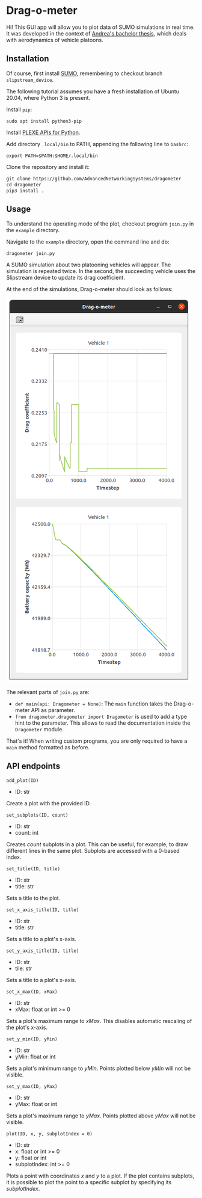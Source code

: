 # Drag-o-meter

Hi! This GUI app will allow you to plot data of SUMO simulations in real time. It was developed in the context of [Andrea's bachelor thesis](https://github.com/andreastedile/bachelor-thesis), which deals with aerodynamics of vehicle platoons.

## Installation

Of course, first install [SUMO](https://github.com/AdvancedNetworkingSystems/sumo), remembering to checkout branch `slipstream_device`.

The following tutorial assumes you have a fresh installation of Ubuntu 20.04, where Python 3 is present.

Install `pip`:

```
sudo apt install python3-pip
```

Install [PLEXE APIs for Python](https://github.com/michele-segata/plexe-pyapi).

Add directory `.local/bin` to PATH, appending the following line to `bashrc`:

```
export PATH=$PATH:$HOME/.local/bin
```

Clone the repository and install it:

```
git clone https://github.com/AdvancedNetworkingSystems/dragometer
cd dragometer
pip3 install .
```

## Usage

To understand the operating mode of the plot, checkout program `join.py` in the `example` directory.

Navigate to the `example` directory, open the command line and do:

```
dragometer join.py
```

A SUMO simulation about two platooning vehicles will appear. The simulation is repeated twice. In the second, the succeeding vehicle uses the Slipstream device to update its drag coefficient.

At the end of the simulations, Drag-o-meter should look as follows:

![screenshot](https://github.com/AdvancedNetworkingSystems/dragometer/blob/master/screenshot.png)

The relevant parts of `join.py` are:

- `def main(api: Dragometer = None)`: The `main` function takes the Drag-o-meter API as parameter.
- `from dragometer.dragometer import Dragometer` is used to add a type hint to the parameter. This allows to read the documentation inside the `Dragometer` module.

That's it! When writing custom programs, you are only required to have a `main` method formatted as before.

## API endpoints

```
add_plot(ID)
```

- ID: str

Create a plot with the provided ID.

```
set_subplots(ID, count)
```

- ID: str
- count: int

Creates *count* subplots in a plot. This can be useful, for example, to draw different lines in the same plot. Subplots are accessed with a 0-based index.

```
set_title(ID, title)
```

- ID: str
- title: str

Sets a title to the plot.

```
set_x_axis_title(ID, title)
```

- ID: str
- title: str

Sets a title to a plot's x-axis.

```
set_y_axis_title(ID, title)
```

- ID: str
- tile: str

Sets a title to a plot's x-axis.

```
set_x_max(ID, xMax)
```

- ID: str
- xMax: float or int >= 0

Sets a plot's maximum range to *xMax*. This disables automatic rescaling of the plot's x-axis.

```
set_y_min(ID, yMin)
```

- ID: str
- yMin: float or int

Sets a plot's minimum range to *yMin*. Points plotted below *yMin* will not be visible.

```
set_y_max(ID, yMax)
```

- ID: str
- yMax: float or int

Sets a plot's maximum range to *yMax*. Points plotted above *yMax* will not be visible.

```
plot(ID, x, y, subplotIndex = 0)
```

- ID: str
- x: float or int >= 0
- y: float or int
- subplotIndex: int >= 0

Plots a point with coordinates *x* and *y* to a plot. If the plot contains subplots, it is possible to plot the point to a specific subplot by specifying its *subplotIndex*.
